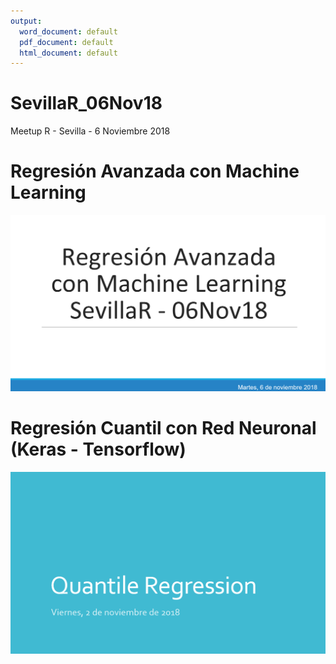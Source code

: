 ```yaml
---
output:
  word_document: default
  pdf_document: default
  html_document: default
---
```

# SevillaR_06Nov18
Meetup R - Sevilla - 6 Noviembre 2018

# Regresión Avanzada con Machine Learning
![Presentación Regresión Avanzada con Machine Learning](/figures/RegresionAvanzadaML.PNG)

# Regresión Cuantil con Red Neuronal (Keras - Tensorflow)
![Presentación Regresión Cuantil con Red Neuronal](/figures/QuantileRegression.PNG)
